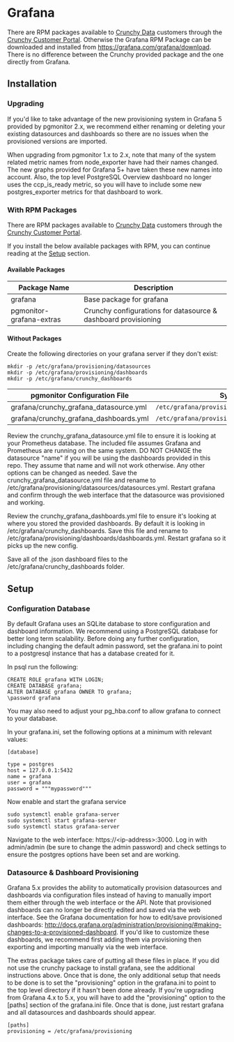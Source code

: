 # Grafana

There are RPM packages available to [Crunchy Data](https://www.crunchydata.com) customers through the [Crunchy Customer Portal](https://access.crunchydata.com/). Otherwise the Grafana RPM Package can be downloaded and installed from https://grafana.com/grafana/download. There is no difference between the Crunchy provided package and the one directly from Grafana.

## Installation

### Upgrading

If you'd like to take advantage of the new provisioning system in Grafana 5 provided by pgmonitor 2.x, we recommend either renaming or deleting your existing datasources and dashboards so there are no issues when the provisioned versions are imported.

When upgrading from pgmonitor 1.x to 2.x, note that many of the system related metric names from node_exporter have had their names changed. The new graphs provided for Grafana 5+ have taken these new names into account. Also, the top level PostgreSQL Overview dashboard no longer uses the ccp_is_ready metric, so you will have to include some new postgres_exporter metrics for that dashboard to work.

### With RPM Packages

There are RPM packages available to [Crunchy Data](https://www.crunchydata.com) customers through the [Crunchy Customer Portal](https://access.crunchydata.com/).

If you install the below available packages with RPM, you can continue reading at the [Setup](#setup) section.

#### Available Packages

| Package Name              | Description                                                       |
|---------------------------|-------------------------------------------------------------------|
| grafana                   | Base package for grafana                                          |
| pgmonitor-grafana-extras  | Crunchy configurations for datasource & dashboard provisioning    |

#### Without Packages

Create the following directories on your grafana server if they don't exist:

    mkdir -p /etc/grafana/provisioning/datasources
    mkdir -p /etc/grafana/provisioning/dashboards
    mkdir -p /etc/grafana/crunchy_dashboards

| pgmonitor Configuration File              | System Location                                        |
|-------------------------------------------|--------------------------------------------------------|
| grafana/crunchy_grafana_datasource.yml    | `/etc/grafana/provisioning/datasources/datasource.yml` |  
| grafana/crunchy_grafana_dashboards.yml    | `/etc/grafana/provisioning/dashboards/dashboards.yml`  |  

Review the crunchy_grafana_datasource.yml file to ensure it is looking at your Prometheus database. The included file assumes Grafana and Prometheus are running on the same system. DO NOT CHANGE the datasource "name" if you will be using the dashboards provided in this repo. They assume that name and will not work otherwise. Any other options can be changed as needed. Save the crunchy_grafana_datasource.yml file and rename to /etc/grafana/provisioning/datasources/datasources.yml. Restart grafana and confirm through the web interface that the datasource was provisioned and working.

Review the crunchy_grafana_dashboards.yml file to ensure it's looking at where you stored the provided dashboards. By default it is looking in /etc/grafana/crunchy_dashboards. Save this file and rename to /etc/grafana/provisioning/dashboards/dashboards.yml. Restart grafana so it picks up the new config.

Save all of the .json dashboard files to the /etc/grafana/crunchy_dashboards folder. 

## Setup

### Configuration Database

By default Grafana uses an SQLite database to store configuration and dashboard information. We recommend using a PostgreSQL database for better long term scalability. Before doing any further configuration, including changing the default admin password, set the grafana.ini to point to a postgresql instance that has a database created for it.

In psql run the following:

    CREATE ROLE grafana WITH LOGIN;
    CREATE DATABASE grafana;
    ALTER DATABASE grafana OWNER TO grafana;
    \password grafana

You may also need to adjust your pg_hba.conf to allow grafana to connect to your database.

In your grafana.ini, set the following options at a minimum with relevant values:

    [database]

    type = postgres
    host = 127.0.0.1:5432
    name = grafana
    user = grafana
    password = """mypassword"""

Now enable and start the grafana service

    sudo systemctl enable grafana-server
    sudo systemctl start grafana-server
    sudo systemctl status grafana-server

Navigate to the web interface: https://&lt;ip-address&gt;:3000. Log in with admin/admin (be sure to change the admin password) and check settings to ensure the postgres options have been set and are working.

### Datasource & Dashboard Provisioning

Grafana 5.x provides the ability to automatically provision datasources and dashboards via configuration files instead of having to manually import them either through the web interface or the API. Note that provisioned dashboards can no longer be directly edited and saved via the web interface. See the Grafana documentation for how to edit/save provisioned dashboards: http://docs.grafana.org/administration/provisioning/#making-changes-to-a-provisioned-dashboard. If you'd like to customize these dashboards, we recommend first adding them via provisioning then exporting and importing manually via the web interface.

The extras package takes care of putting all these files in place. If you did not use the crunchy package to install grafana, see the additional instructions above. Once that is done, the only additional setup that needs to be done is to set the "provisioning" option in the grafana.ini to point to the top level directory if it hasn't been done already. If you're upgrading from Grafana 4.x to 5.x, you will have to add the "provisioning" option to the [paths] section of the grafana.ini file. Once that is done, just restart grafana and all datasources and dashboards should appear.

    [paths]
    provisioning = /etc/grafana/provisioning


